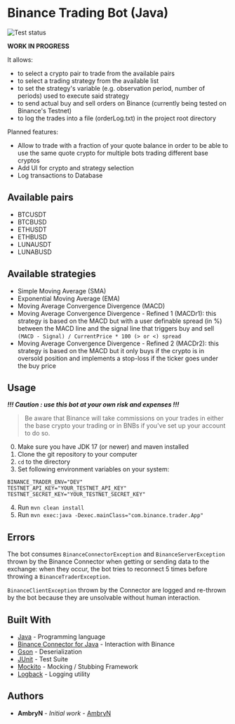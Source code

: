 # Binance Trading Bot (Java)

![Test status](https://github.com/AmbryN/binance-trader-java/actions/workflows/tests.yml/badge.svg)

**WORK IN PROGRESS**

It allows:
* to select a crypto pair to trade from the available pairs
* to select a trading strategy from the available list
* to set the strategy's variable (e.g. observation period, number of periods) used to execute said strategy
* to send actual buy and sell orders on Binance (currently being tested on Binance's Testnet)
* to log the trades into a file (orderLog.txt) in the project root directory

Planned features:
* Allow to trade with a fraction of your quote balance in order to be able
to use the same quote crypto for multiple bots trading different base cryptos
* Add UI for crypto and strategy selection
* Log transactions to Database

## Available pairs
- BTCUSDT
- BTCBUSD
- ETHUSDT
- ETHBUSD
- LUNAUSDT
- LUNABUSD

## Available strategies
- Simple Moving Average (SMA)
- Exponential Moving Average (EMA)
- Moving Average Convergence Divergence (MACD)
- Moving Average Convergence Divergence - Refined 1 (MACDr1): this strategy is based on the MACD but 
with a user definable spread (in %) between the MACD line and the signal line that triggers buy and sell 
`(MACD - Signal) / CurrentPrice * 100 (> or <) spread`
- Moving Average Convergence Divergence - Refined 2 (MACDr2): this strategy is based on the MACD but
it only buys if the crypto is in oversold position and implements a stop-loss if the ticker goes under
the buy price

## Usage

***!!! Caution : use this bot at your own risk and expenses !!!***
> Be aware that Binance will take commissions on your trades in either 
> the base crypto your trading or in BNBs if you've set up your account 
> to do so.
0) Make sure you have JDK 17 (or newer) and maven installed
1) Clone the git repository to your computer 
2) `cd` to the directory
3) Set following environment variables on your system:
```
BINANCE_TRADER_ENV="DEV"
TESTNET_API_KEY="YOUR_TESTNET_API_KEY"
TESTNET_SECRET_KEY="YOUR_TESTNET_SECRET_KEY"
```
4) Run `mvn clean install`
5) Run `mvn exec:java -Dexec.mainClass="com.binance.trader.App"`

## Errors

The bot consumes `BinanceConnectorException` and `BinanceServerException` thrown by the Binance Connector when getting
or sending data to the exchange: when they occur, the bot tries to reconnect 5 times before throwing a 
`BinanceTraderException`.

`BinanceClientException` thrown by the Connector are logged and re-thrown by the bot because they are 
unsolvable without human interaction.

## Built With

* [Java](https://www.java.com/) - Programming language
* [Binance Connector for Java](https://github.com/binance/binance-connector-java) - Interaction with Binance
* [Gson](https://github.com/google/gson) - Deserialization
* [JUnit](https://junit.org/junit4/) - Test Suite
* [Mockito](https://site.mockito.org/) - Mocking / Stubbing Framework
* [Logback](https://github.com/qos-ch/logback) - Logging utility

## Authors

* **AmbryN** - *Initial work* - [AmbryN](https://github.com/AmbryN)